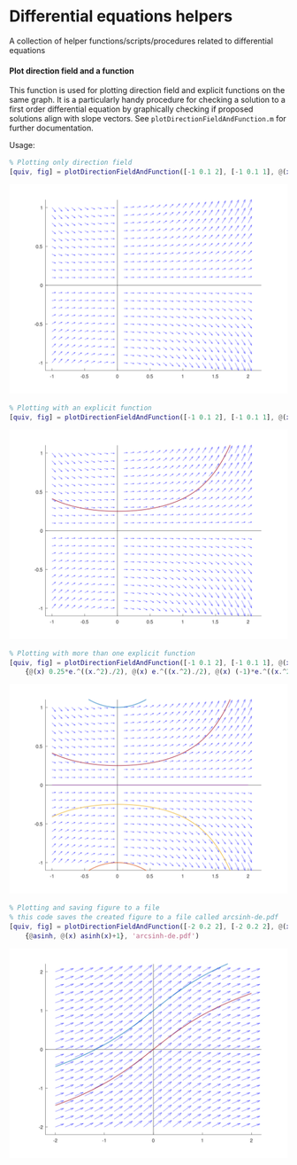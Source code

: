 # Differential equations helpers

A collection of helper functions/scripts/procedures related to differential equations

#### Plot direction field and a function

This function is used for plotting direction field and explicit functions on the same graph. It is a particularly handy procedure for checking a solution to a first order differential equation by graphically checking if proposed solutions align with slope vectors. See `plotDirectionFieldAndFunction.m` for further documentation.

Usage:

```matlab
% Plotting only direction field
[quiv, fig] = plotDirectionFieldAndFunction([-1 0.1 2], [-1 0.1 1], @(x, y) x.*y)
```
![Direction field usage 1](docs/sf1.svg)

```matlab
% Plotting with an explicit function
[quiv, fig] = plotDirectionFieldAndFunction([-1 0.1 2], [-1 0.1 1], @(x, y) x.*y, @(x) 0.25*e.^((x.^2)./2))
```
![Direction field usage 2](docs/sf2.svg)

```matlab
% Plotting with more than one explicit function
[quiv, fig] = plotDirectionFieldAndFunction([-1 0.1 2], [-1 0.1 1], @(x, y) x.*y, 
    {@(x) 0.25*e.^((x.^2)./2), @(x) e.^((x.^2)./2), @(x) (-1)*e.^((x.^2)./2), @(x) (-0.25)*e.^((x.^2)./2), @(x) 0*e.^((x.^2)./2)})
```
![Direction field usage 3](docs/sf3.svg)

```matlab
% Plotting and saving figure to a file
% this code saves the created figure to a file called arcsinh-de.pdf 
[quiv, fig] = plotDirectionFieldAndFunction([-2 0.2 2], [-2 0.2 2], @(x, y) 1./sqrt(1+x.^2), 
    {@asinh, @(x) asinh(x)+1}, 'arcsinh-de.pdf')
```
![Direction field usage 4](docs/sf4.svg)

